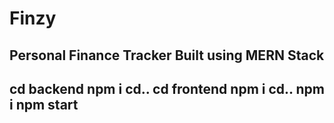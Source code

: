 # Finzy
Personal Finance Tracker
Built using MERN Stack
-------------------------------------------------
cd backend
npm i
cd..
cd frontend
npm i
cd..
npm i
npm start
------------------------------------------------------
